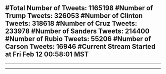 #Total Number of Tweets: 1165198 
#Number of Trump Tweets: 326053
#Number of Clinton Tweets: 318618
#Number of Cruz Tweets: 233978
#Number of Sanders Tweets: 214400
#Number of Rubio Tweets: 55206
#Number of Carson Tweets: 16946
#Current Stream Started at Fri Feb 12 00:58:01 MST
---
---
---
